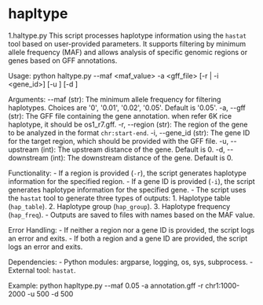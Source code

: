 # hapltype
1.haltype.py
This script processes haplotype information using the `hastat` tool based on user-provided parameters.
It supports filtering by minimum allele frequency (MAF) and allows analysis of specific genomic regions
or genes based on GFF annotations.

Usage:
    python haltype.py --maf <maf_value> -a <gff_file> [-r <region> | -i <gene_id>] [-u <upstream>] [-d <downstream>]

Arguments:
    --maf (str): The minimum allele frequency for filtering haplotypes. 
                 Choices are '0', '0.01', '0.02', '0.05'. Default is '0.05'.
    -a, --gff (str): The GFF file containing the gene annotation. when refer 6K rice haplotype, it should be os1_r7.gff.
    -r, --region (str): The region of the gene to be analyzed in the format `chr:start-end`.
    -i, --gene_id (str): The gene ID for the target region, which should be provided with the GFF file.
    -u, --upstream (int): The upstream distance of the gene. Default is 0.
    -d, --downstream (int): The downstream distance of the gene. Default is 0.

Functionality:
    - If a region is provided (`-r`), the script generates haplotype information for the specified region.
    - If a gene ID is provided (`-i`), the script generates haplotype information for the specified gene.
    - The script uses the `hastat` tool to generate three types of outputs:
        1. Haplotype table (`hap_table`).
        2. Haplotype group (`hap_group`).
        3. Haplotype frequency (`hap_freq`).
    - Outputs are saved to files with names based on the MAF value.

Error Handling:
    - If neither a region nor a gene ID is provided, the script logs an error and exits.
    - If both a region and a gene ID are provided, the script logs an error and exits.

Dependencies:
    - Python modules: argparse, logging, os, sys, subprocess.
    - External tool: `hastat`.

Example:
    python hapltype.py --maf 0.05 -a annotation.gff -r chr1:1000-2000 -u 500 -d 500
